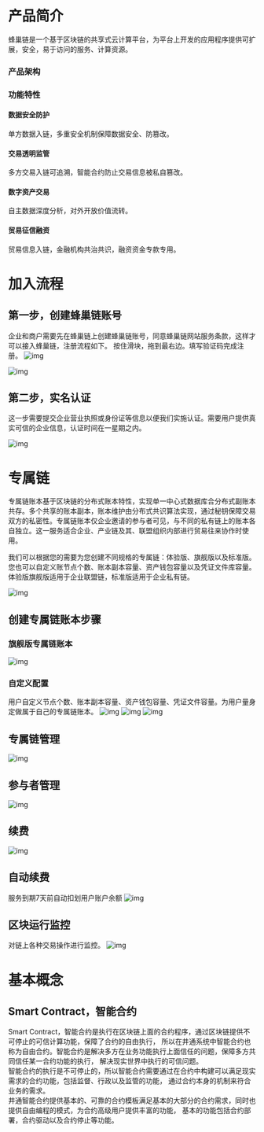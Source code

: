 
# 产品简介
蜂巢链是一个基于区块链的共享式云计算平台，为平台上开发的应用程序提供可扩展，安全，易于访问的服务、计算资源。

### 产品架构

### 功能特性

#### 数据安全防护
单方数据入链，多重安全机制保障数据安全、防篡改。

#### 交易透明监管
多方交易入链可追溯，智能合约防止交易信息被私自篡改。
#### 数字资产交易
自主数据深度分析，对外开放价值流转。
#### 贸易征信融资
贸易信息入链，金融机构共治共识，融资资金专款专用。


# 加入流程

## 第一步，创建蜂巢链账号
企业和商户需要先在蜂巢链上创建蜂巢链账号，同意蜂巢链网站服务条款，这样才可以接入蜂巢链，注册流程如下。
按住滑块，拖到最右边。填写验证码完成注册。
![img](img/1.png)  

![img](img/2.png)


##  第二步，实名认证
这一步需要提交企业营业执照或身份证等信息以便我们实施认证。需要用户提供真实可信的企业信息，认证时间在一星期之内。

![img](img/3.png)


# 专属链
专属链账本基于区块链的分布式账本特性，实现单一中心式数据库合分布式副账本共存。多个共享的账本副本，账本维护由分布式共识算法实现，通过秘钥保障交易双方的私密性。专属链账本仅企业邀请的参与者可见，与不同的私有链上的账本各自独立。这一服务适合企业、产业链及其、联盟组织内部进行贸易往来协作时使用。  

我们可以根据您的需要为您创建不同规格的专属链：体验版、旗舰版以及标准版。您也可以自定义账节点个数、账本副本容量、资产钱包容量以及凭证文件库容量。体验版旗舰版适用于企业联盟链，标准版适用于企业私有链。

![img](img/4.png)

## 创建专属链账本步骤

### 旗舰版专属链账本
![img](img/5.png)

### 自定义配置

用户自定义节点个数、账本副本容量、资产钱包容量、凭证文件容量。为用户量身定做属于自己的专属链账本。
![img](img/6.png)
![img](img/7.png)
![img](img/8.png)

## 专属链管理
![img](img/9.png)

## 参与者管理
![img](img/10.png)

## 续费
![img](img/11.png)

## 自动续费  

服务到期7天前自动扣划用户账户余额 
![img](img/12.png)  

## 区块运行监控  

对链上各种交易操作进行监控。 
![img](img/13.png)

# 基本概念 
## Smart Contract，智能合约
Smart Contract，智能合约是执行在区块链上面的合约程序，通过区块链提供不可停止的可信计算功能，保障了合约的自由执行， 所以在井通系统中智能合约也称为自由合约。智能合约是解决多方在业务功能执行上面信任的问题，保障多方共同信任某一合约功能的执行， 解决现实世界中执行的可信问题。  
智能合约的执行是不可停止的，所以智能合约需要通过在合约中构建可以满足现实需求的合约功能，包括监督、行政以及监管的功能， 通过合约本身的机制来符合业务的需求。  
井通智能合约提供基本的、可靠的合约模板满足基本的大部分的合约需求，同时也提供自由编程的模式，为合约高级用户提供丰富的功能， 基本的功能包括合约部署，合约驱动以及合约停止等功能。